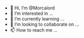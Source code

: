 - 👋 Hi, I’m @Morcalord
- 👀 I’m interested in ...
- 🌱 I’m currently learning ...
- 💞️ I’m looking to collaborate on ...
- 📫 How to reach me ...

<!---
Morcalord/Morcalord is a ✨ special ✨ repository because its `README.md` (this file) appears on your GitHub profile.
You can click the Preview link to take a look at your changes.
--->
